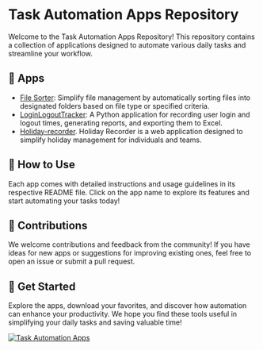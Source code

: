 # Task Automation Apps Repository

Welcome to the Task Automation Apps Repository! This repository contains a collection of applications designed to automate various daily tasks and streamline your workflow.

## 🚀 Apps

- [File Sorter](tasks/file-sorter/files-sorter.md): Simplify file management by automatically sorting files into designated folders based on file type or specified criteria.
- [LoginLogoutTracker](https://github.com/ajmalrasouli/Task-Automation-Apps/blob/main/tasks/LogTracker/logtracker.md): A Python application for recording user login and logout times, generating reports, and exporting them to Excel.
- [Holiday-recorder](https://github.com/ajmalrasouli/Task-Automation-Apps/blob/master/tasks/holiday-recorder/holiday.md). Holiday Recorder is a web application designed to simplify holiday management for individuals and teams. 

## 📖 How to Use

Each app comes with detailed instructions and usage guidelines in its respective README file. Click on the app name to explore its features and start automating your tasks today!

## 🌟 Contributions

We welcome contributions and feedback from the community! If you have ideas for new apps or suggestions for improving existing ones, feel free to open an issue or submit a pull request.

## 🚀 Get Started

Explore the apps, download your favorites, and discover how automation can enhance your productivity. We hope you find these tools useful in simplifying your daily tasks and saving valuable time!

[![Task Automation Apps](https://img.shields.io/badge/Task%20Automation-Apps-green)](https://github.com/ajmalrasouli/Task-Automation-Apps)
